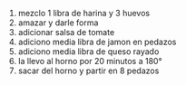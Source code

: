 1. mezclo 1 libra de harina y 3 huevos 
2. amazar y darle forma
3. adicionar salsa de tomate
4. adiciono  media libra de jamon en pedazos
5. adiciono media libra de queso rayado
6. la llevo al horno por 20 minutos a 180°
7. sacar del horno y partir en 8 pedazos
